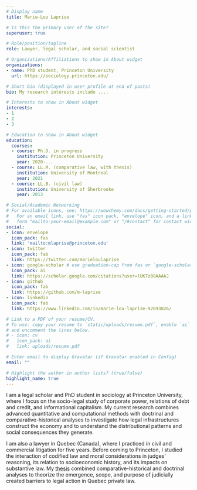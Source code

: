 ```yaml
---
# Display name
title: Marie-Lou Laprise

# Is this the primary user of the site?
superuser: true

# Role/position/tagline
role: Lawyer, legal scholar, and social scientist 

# Organizations/Affiliations to show in About widget
organizations:
- name: PhD student, Princeton University
  url: https://sociology.princeton.edu/

# Short bio (displayed in user profile at end of posts)
bio: My research interests include ....

# Interests to show in About widget
interests:
- 1
- 2
- 3

# Education to show in About widget
education:
  courses:
  - course: Ph.D. in progress
    institution: Princeton University
    year: 2020-...
  - course: LL.M. (comparative law, with thesis)
    institution: University of Montreal
    year: 2021
  - course: LL.B. (civil law)
    institution: University of Sherbrooke
    year: 2013

# Social/Academic Networking
# For available icons, see: https://wowchemy.com/docs/getting-started/page-builder/#icons
#   For an email link, use "fas" icon pack, "envelope" icon, and a link in the
#   form "mailto:your-email@example.com" or "/#contact" for contact widget.
social:
- icon: envelope
  icon_pack: fas
  link: 'mailto:mlaprise@princeton.edu'
- icon: twitter
  icon_pack: fab
  link: https://twitter.com/marieloulaprise
- icon: google-scholar # use graduation-cap from fas or `google-scholar` icon from `ai` icon pack
  icon_pack: ai
  link: https://scholar.google.com/citations?user=lUKTz88AAAAJ
- icon: github
  icon_pack: fab
  link: https://github.com/m-laprise
- icon: linkedin
  icon_pack: fab
  link: https://www.linkedin.com/in/marie-lou-laprise-92693826/

# Link to a PDF of your resume/CV.
# To use: copy your resume to `static/uploads/resume.pdf`, enable `ai` icons in `params.toml`, 
# and uncomment the lines below.
# - icon: cv
#   icon_pack: ai
#   link: uploads/resume.pdf

# Enter email to display Gravatar (if Gravatar enabled in Config)
email: ""

# Highlight the author in author lists? (true/false)
highlight_name: true
---
```


I am a legal scholar and PhD student in sociology at Princeton University, where I focus on the socio-legal study of corporate power, relations of debt and credit, and informational capitalism. My current research combines advanced quantitative and computational methods with doctrinal and comparative-historical analyses to investigate how legal infrastructures construct the economy and to understand the distributional patterns and social consequences they generate.

I am also a lawyer in Quebec (Canada), where I practiced in civil and commercial litigation for five years. Before coming to Princeton, I studied the interaction of codified law and moral considerations in judges' reasoning, its relation to socioeconomic history, and its impacts on substantive law. My [thesis](https://dx.doi.org/10.2139/ssrn.3812636) combined comparative-historical and doctrinal analyses to theorize the emergence, scope, and purpose of judicially created barriers to legal action in Quebec private law. 